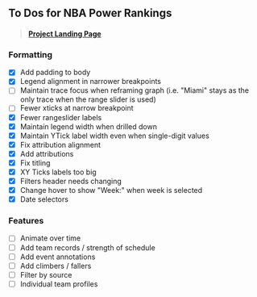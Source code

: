 ## To Dos for NBA Power Rankings

> #### [Project Landing Page](https://github.com/keegangm/nba-power-rankings)

### Formatting
- [x] Add padding to body
- [x] Legend alignment in narrower breakpoints
- [ ] Maintain trace focus when reframing graph (i.e. "Miami" stays as the only trace when the range slider is used)
- [ ] Fewer xticks at narrow breakpoint
- [x] Fewer rangeslider labels
- [x] Maintain legend width when drilled down
- [x] Maintain YTick label width even when single-digit values
- [x] Fix attribution alignment
- [x] Add attributions
- [x] Fix titling
- [x] XY Ticks labels too big
- [x] Filters header needs changing
- [x] Change hover to show "Week:" when week is selected
- [x] Date selectors
 
### Features
- [ ] Animate over time
- [ ] Add team records / strength of schedule
- [ ] Add event annotations
- [ ] Add climbers / fallers
- [ ] Filter by source
- [ ] Individual team profiles